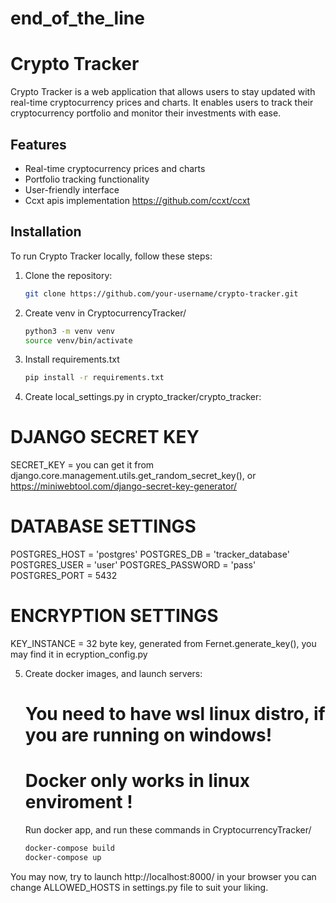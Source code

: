 # end_of_the_line
# Crypto Tracker

Crypto Tracker is a web application that allows users to stay updated with real-time cryptocurrency prices and charts. It enables users to track their cryptocurrency portfolio and monitor their investments with ease.

## Features

- Real-time cryptocurrency prices and charts
- Portfolio tracking functionality
- User-friendly interface
- Ccxt apis implementation https://github.com/ccxt/ccxt


## Installation

To run Crypto Tracker locally, follow these steps:

1. Clone the repository:

   ```bash
   git clone https://github.com/your-username/crypto-tracker.git

2. Create venv in CryptocurrencyTracker/

   ```bash
   python3 -m venv venv
   source venv/bin/activate 

3. Install requirements.txt

   ```bash
   pip install -r requirements.txt

4. Create local_settings.py in crypto_tracker/crypto_tracker:

  # DJANGO SECRET KEY
  SECRET_KEY = you can get it from django.core.management.utils.get_random_secret_key(), or https://miniwebtool.com/django-secret-key-generator/

  # DATABASE SETTINGS
  POSTGRES_HOST = 'postgres'
  POSTGRES_DB = 'tracker_database'
  POSTGRES_USER = 'user'
  POSTGRES_PASSWORD = 'pass'
  POSTGRES_PORT = 5432

  # ENCRYPTION SETTINGS
  KEY_INSTANCE = 32 byte key, generated from Fernet.generate_key(), you may find it in ecryption_config.py

5. Create docker images, and launch servers:

   # You need to have wsl linux distro, if you are running on windows!
   # Docker only works in linux enviroment !
   
   Run docker app, and run these commands in CryptocurrencyTracker/

   ```bash
   docker-compose build
   docker-compose up

You may now, try to launch http://localhost:8000/ in your browser
you can change ALLOWED_HOSTS in settings.py file to suit your liking. 
  
